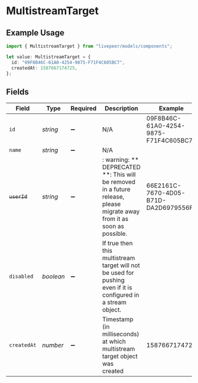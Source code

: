 # MultistreamTarget

## Example Usage

```typescript
import { MultistreamTarget } from "livepeer/models/components";

let value: MultistreamTarget = {
  id: "09F8B46C-61A0-4254-9875-F71F4C605BC7",
  createdAt: 1587667174725,
};
```

## Fields

| Field                                                                                                                   | Type                                                                                                                    | Required                                                                                                                | Description                                                                                                             | Example                                                                                                                 |
| ----------------------------------------------------------------------------------------------------------------------- | ----------------------------------------------------------------------------------------------------------------------- | ----------------------------------------------------------------------------------------------------------------------- | ----------------------------------------------------------------------------------------------------------------------- | ----------------------------------------------------------------------------------------------------------------------- |
| `id`                                                                                                                    | *string*                                                                                                                | :heavy_minus_sign:                                                                                                      | N/A                                                                                                                     | 09F8B46C-61A0-4254-9875-F71F4C605BC7                                                                                    |
| `name`                                                                                                                  | *string*                                                                                                                | :heavy_minus_sign:                                                                                                      | N/A                                                                                                                     |                                                                                                                         |
| ~~`userId`~~                                                                                                            | *string*                                                                                                                | :heavy_minus_sign:                                                                                                      | : warning: ** DEPRECATED **: This will be removed in a future release, please migrate away from it as soon as possible. | 66E2161C-7670-4D05-B71D-DA2D6979556F                                                                                    |
| `disabled`                                                                                                              | *boolean*                                                                                                               | :heavy_minus_sign:                                                                                                      | If true then this multistream target will not be used for pushing<br/>even if it is configured in a stream object.<br/> |                                                                                                                         |
| `createdAt`                                                                                                             | *number*                                                                                                                | :heavy_minus_sign:                                                                                                      | Timestamp (in milliseconds) at which multistream target object was<br/>created<br/>                                     | 1587667174725                                                                                                           |